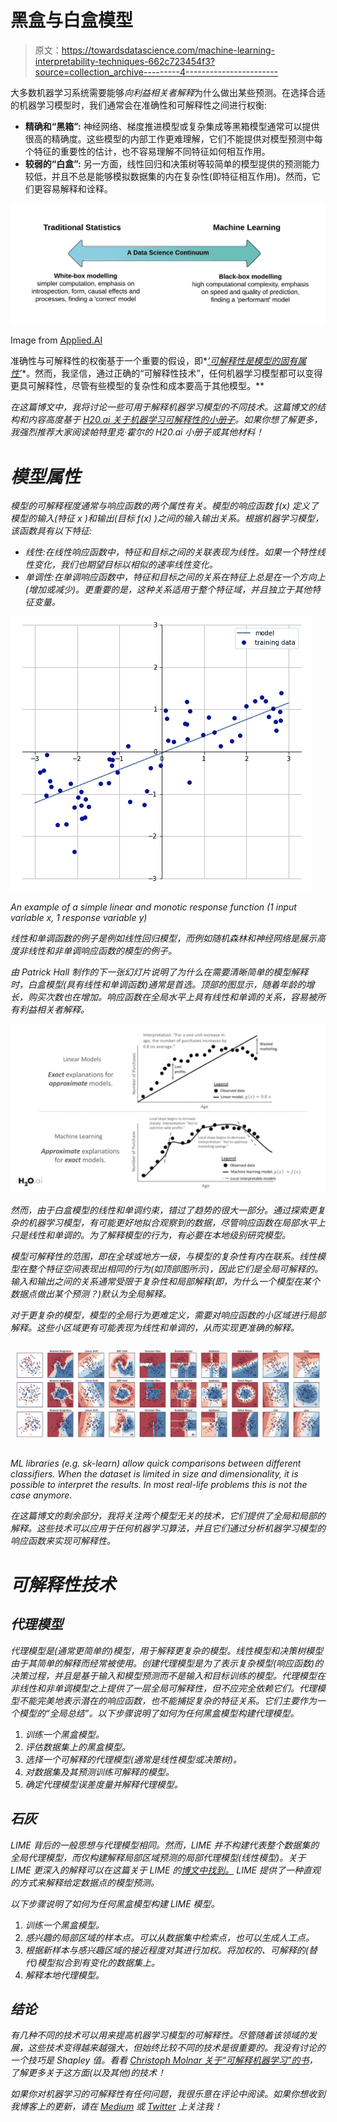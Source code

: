 # 黑盒与白盒模型

> 原文：<https://towardsdatascience.com/machine-learning-interpretability-techniques-662c723454f3?source=collection_archive---------4----------------------->

大多数机器学习系统需要能够*向利益相关者解释*为什么做出某些预测。在选择合适的机器学习模型时，我们通常会在准确性和可解释性之间进行权衡:

*   **精确和“黑箱”:**
    神经网络、梯度推进模型或复杂集成等黑箱模型通常可以提供很高的精确度。这些模型的内部工作更难理解，它们不能提供对模型预测中每个特征的重要性的估计，也不容易理解不同特征如何相互作用。
*   **较弱的“白盒”:**
    另一方面，线性回归和决策树等较简单的模型提供的预测能力较低，并且不总是能够模拟数据集的内在复杂性(即特征相互作用)。然而，它们更容易解释和诠释。

![](img/7e0a0014798987e5373658ffa1cfb0d0.png)

Image from [Applied.AI](https://blog.applied.ai/bayesian-inference-with-pymc3-part-1/)

准确性与可解释性的权衡基于一个重要的假设，即*[*‘可解释性是模型的固有属性’*](https://www.inference.vc/accuracy-vs-explainability-in-machine-learning-models-nips-workshop-poster-review/)*。然而，我坚信，通过正确的“可解释性技术”，任何机器学习模型都可以变得更具可解释性，尽管有些模型的复杂性和成本要高于其他模型。**

*在这篇博文中，我将讨论一些可用于解释机器学习模型的不同技术。这篇博文的结构和内容高度基于 [H20.ai 关于机器学习可解释性的小册子](http://docs.h2o.ai/driverless-ai/latest-stable/docs/booklets/MLIBooklet.pdf)。如果你想了解更多，我强烈推荐大家阅读帕特里克·霍尔的 H20.ai 小册子或其他材料！*

# *模型属性*

*模型的可解释程度通常与响应函数的两个属性有关。模型的响应函数 *f(x)* 定义了模型的输入(特征 *x* )和输出(目标 *f(x)* )之间的输入输出关系。根据机器学习模型，该函数具有以下特征:*

*   *线性:在线性响应函数中，特征和目标之间的关联表现为线性。如果一个特性线性变化，我们也期望目标以相似的速率线性变化。*
*   *单调性:在单调响应函数中，特征和目标之间的关系在特征上总是在一个方向上(增加或减少)。更重要的是，这种关系适用于整个特征域，并且独立于其他特征变量。*

*![](img/555806bd2f87174da1c4af13d6873166.png)*

*An example of a simple linear and monotic response function (1 input variable x, 1 response variable y)*

*线性和单调函数的例子是例如线性回归模型，而例如随机森林和神经网络是展示高度非线性和非单调响应函数的模型的例子。*

*由 Patrick Hall 制作的下一张幻灯片说明了为什么在需要清晰简单的模型解释时，白盒模型(具有线性和单调函数)通常是首选。顶部的图显示，随着年龄的增长，购买次数也在增加。响应函数在全局水平上具有线性和单调的关系，容易被所有利益相关者解释。*

*![](img/aa6b8b8f12c6f2f63e8cebe2643376b4.png)*

*然而，由于白盒模型的线性和单调约束，错过了趋势的很大一部分。通过探索更复杂的机器学习模型，有可能更好地拟合观察到的数据，尽管响应函数在局部水平上只是线性和单调的。为了解释模型的行为，有必要在本地级别研究模型。*

*模型可解释性的范围，即在全球或地方一级，与模型的复杂性有内在联系。线性模型在整个特征空间表现出相同的行为(如顶部图所示)，因此它们是全局可解释的。输入和输出之间的关系通常受限于复杂性和局部解释(即，为什么一个模型在某个数据点做出某个预测？)默认为全局解释。*

*对于更复杂的模型，模型的全局行为更难定义，需要对响应函数的小区域进行局部解释。这些小区域更有可能表现为线性和单调的，从而实现更准确的解释。*

*![](img/e8e774dcda6cd2133fbca96b2b4aa40b.png)*

*ML libraries (e.g. sk-learn) allow quick comparisons between different classifiers. When the dataset is limited in size and dimensionality, it is possible to interpret the results. In most real-life problems this is not the case anymore.*

*在这篇博文的剩余部分，我将关注两个模型无关的技术，它们提供了全局和局部的解释。这些技术可以应用于任何机器学习算法，并且它们通过分析机器学习模型的响应函数来实现可解释性。*

# *可解释性技术*

## *代理模型*

*代理模型是(通常更简单的)模型，用于解释更复杂的模型。线性模型和决策树模型由于其简单的解释而经常被使用。创建代理模型是为了表示复杂模型(响应函数)的决策过程，并且是基于输入和模型预测而不是输入和目标训练的模型。代理模型在非线性和非单调模型之上提供了一层全局可解释性，但不应完全依赖它们。代理模型不能完美地表示潜在的响应函数，也不能捕捉复杂的特征关系。它们主要作为一个模型的“全局总结”。以下步骤说明了如何为任何黑盒模型构建代理模型。*

1.  *训练一个黑盒模型。*
2.  *评估数据集上的黑盒模型。*
3.  *选择一个可解释的代理模型(通常是线性模型或决策树)。*
4.  *对数据集及其预测训练可解释的模型。*
5.  *确定代理模型误差度量并解释代理模型。*

## *石灰*

*LIME 背后的一般思想与代理模型相同。然而，LIME 并不构建代表整个数据集的全局代理模型，而仅构建解释局部区域预测的局部代理模型(线性模型)。关于 LIME 更深入的解释可以在这篇关于 LIME 的[博文中找到。](/understanding-model-predictions-with-lime-a582fdff3a3b)
LIME 提供了一种直观的方式来解释给定数据点的模型预测。*

*以下步骤说明了如何为任何黑盒模型构建 LIME 模型。*

1.  *训练一个黑盒模型。*
2.  *感兴趣的局部区域的样本点。可以从数据集中检索点，也可以生成人工点。*
3.  *根据新样本与感兴趣区域的接近程度对其进行加权。将加权的、可解释的(替代)模型拟合到有变化的数据集上。*
4.  *解释本地代理模型。*

## *结论*

*有几种不同的技术可以用来提高机器学习模型的可解释性。尽管随着该领域的发展，这些技术变得越来越强大，但始终比较不同的技术是很重要的。我没有讨论的一个技巧是 Shapley 值。看看 [Christoph Molnar 关于“可解释机器学习”的书](https://christophm.github.io/interpretable-ml-book/)，了解更多关于这方面(以及其他)的技术！*

*如果你对机器学习的可解释性有任何问题，我很乐意在评论中阅读。如果你想收到我博客上的更新，请在 [Medium](https://medium.com/@lars.hulstaert) 或 [Twitter](https://twitter.com/LarsHulstaert) 上关注我！*